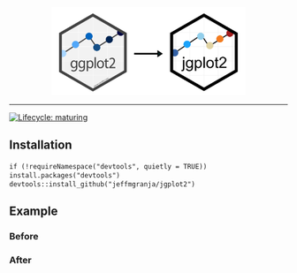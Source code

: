 <p align="center"><img src="figure/ggplot2_jgplot2.png" alt="" width="350"></a></p>
<hr>

[![Lifecycle: maturing](https://img.shields.io/badge/lifecycle-maturing-blue.svg)](https://www.tidyverse.org/lifecycle/#maturing)

## Installation

```{r}
if (!requireNamespace("devtools", quietly = TRUE)) install.packages("devtools")
devtools::install_github("jeffmgranja/jgplot2")
```

## Example

### Before

### After

